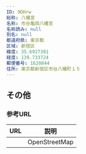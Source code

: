 ```yaml
---
ID: 9DHrw
総称: 八幡宮
名称: 市谷亀岡八幡宮
名称読み: null
別名: null
都道府県: 東京都
区域: 新宿区
緯度: 35.6927381
経度: 139.733724
郵便番号: 1620844
住所: 東京都新宿区市谷八幡町１５
---
```


## その他

### 参考URL

| URL | 説明          |
| --- | ------------- |
|     | OpenStreetMap |
